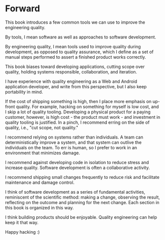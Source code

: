# Forward

This book introduces a few common tools we can use to improve the engineering quality.

By tools, I mean software as well as approaches to software development.

By engineering quality, I mean tools used to improve quality during development, as opposed to quality assurance, which I define as a set of manual steps performed to assert a finished product works correctly.

This book biases toward developing applications, cutting scope over quality, holding systems responsible, collaboration, and iteration.

I have experience with quality engineering as a Web and Android application developer, and write from this perspective, but I also keep portability in mind.

If the cost of shipping something is high, then I place more emphasis on up-front quality. For example, hacking on something for myself is low cost, and I skip a lot of quality tooling. Developing a physical product for a paying customer, however, is high cost - the product must work - and investment in quality tooling is justified. In a pinch, I recommend erring on the side of quality, i.e., "cut scope, not quality."

I recommend relying on systems rather than individuals. A team can deterministically improve a system, and that system can outlive the individuals on the team. To err is human, so I prefer to work in an environment that minimizes damage.

I recommend against developing code in isolation to reduce stress and increase quality. Software development is often a collaborative activity.

I recommend shipping small changes frequently to reduce risk and facilitate maintenance and damage control.

I think of software development as a series of fundamental activities, reminiscent of the scientific method: making a change, observing the result, reflecting on the outcome and planning for the next change. Each section in this book is organized in this way.

I think building products should be enjoyable. Quality engineering can help keep it that way.

Happy hacking :)